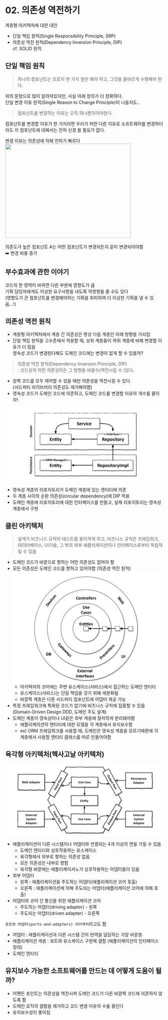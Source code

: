 # 02. 의존성 역전하기
계층형 아키텍처에 대한 대안
* 단일 책임 원칙(Single Responsibility Principle, SRP)
* 의존성 역전 원칙(Dependency Inversion Principle, DIP)  
cf. SOLID 원칙

## 단일 책임 원칙
> 하나의 컴포넌트는 오로지 한 가지 일만 해야 하고, 그것을 올바르게 수행해야 한다.  

위의 문장으로 많이 알려져있지만, 사실 아래 정의가 더 정확하다.  
단일 변경 이유 원칙(Single Reason to Change Principle)이 나을지도..
> 컴포넌트를 변경하는 이유는 오직 하나뿐이어야한다.  

컴포넌트를 변경할 이유가 한 가지라면 우리가 어떤 다른 이유로 소프트웨어를 변경하더라도 이 컴포넌트에 대해서는 전혀 신경 쓸 필요가 없다.

변경 이유는 의존성에 의해 전파가 빠르다
<img src="/Users/seunchoi/Desktop/clean-architecture/res/pic2-1.png" width="400" height="300"/>
<!-- ![image](/res/pic2-1.png)  -->
의존도가 높은 컴포넌트 A는 어떤 컴포넌트가 변경되든지 같이 변경되어야함  
➡️ 변경 비용 증가

## 부수효과에 관한 이야기
코드의 한 영역이 바뀌면 다른 부분에 영향도가 큼  
기획 담당자에게도 이상한 요구사항을 내도록 악영향을 줄 수도 있다  
(영향도가 큰 컴포넌트를 변경해야하는 기획을 회피하여 더 이상한 기획을 낼 수 있음...!)

## 의존성 역전 원칙
* 계층형 아키텍처에서 계층 간 의존성은 항상 다음 계층인 아래 방향을 가리킴  
* 단일 책임 원칙을 고수준에서 적용할 때, 상위 계층들이 하위 계층에 비해 변경할 이유가 더 많음  
영속성 코드가 변경된다해도 도메인 코드에는 변경이 없게 할 수 있을까? 
> 의존성 역전 원칙(Dependency Inversion Principle, DIP)  
> : 코드상의 어떤 의존성이든 그 방향을 바꿀수(역전시킬 수 )있다.

* 양쪽 코드를 모두 제어할 수 있을 때만 의존성을 역전시킬 수 있다.  
(서드파티 라이브러리 의존성도 제거해야함)  
* 영속성 코드가 도메인 코드에 의존하고, 도메인 코드를 변경할 이유의 개수를 줄이자!  

![image](/res/pic2-2.png)
* 영속성 계층의 리포지토리가 도메인 계층에 있는 엔티티에 의존
* 두 계층 사이의 순환 의존성(circular dependency)에 DIP 적용
* 도메인 계층에 리포지토리에 대한 인터페이스를 만들고, 실제 리포지토리는 영속성 계층에서 구현

## 클린 아키텍처
> 설계가 비즈니스 규칙의 테스트를 용이하게 하고, 비즈니스 규칙은 프레임워크, 데이터베이스, UI기술, 그 밖의 외부 애플리케이션이나 인터페이스로부터 독립적일 수 있음  

* 도메인 코드가 바깥으로 향하는 어떤 의존성도 없어야 함
* 모든 의존성은 도메인 코드를 향하고 있어야함 (의존성 역전 원칙)
![image](/res/pic2-3.png)
  * 아키텍처의 코어에는 주변 유스케이스(서비스)에서 접근하는 도메인 엔티티
  * 유스케이스(서비스)는 단일 책임을 갖기 위해 세분화됨
  * 바깥쪽 계층은 다른 서드파티 컴포넌트에 어댑터 제공 가능
* 특정 프레임워크에 특화된 코드가 없기에 비즈니스 규칙에 집중할 수 있음 (Domain-Driven Design DDD, 도메인 주도 설계)
* 도메인 계층이 영속성이나 UI같은 외부 계층에 철저하게 분리돼야함 
    * 애플리케이션의 엔티티에 대한 모델을 각 계층에서 유지보수함
    * ex) ORM 프레임워크를 사용할 때, 도메인은 영속성 계층을 모르기때문에 각 계층에서 사용할 엔티티 클래스를 따로 만들어야함
 
## 육각형 아키텍처(헥사고날 아키텍처)
![image](/res/pic2-4.png)
* 애플리케이션이 다른 시스템이나 어댑터와 연결되는 4개 이상의 면을 가질 수 있음
    * 도메인 엔티티와 상호작용하는 유스케이스
    * 육각형에서 외부로 향하는 의존성 없음
    * 모든 의존성은 내부로 향함
    * 육각형 바깥에는 애플리케이셔노가 상호작용하는 어댑터들이 있음
* 외부 어댑터
    * 왼쪽 : 애플리케이션을 주도하는 어댑터(애플리케이션 코어 호출)
    * 오른쪽 : 애플리케이션에 의해 주도되는 어댑터(애플리케이션 코어에 의해 호출)
* 어댑터와 코어 간 통신을 위한 애플리케이션 코어
    * 주도하는 어댑터(driving adapter) - 왼쪽
    * 주도되는 어댑터(driven adapter) - 오른쪽  

<code>포트와 어댑터(ports-and-adapters) 아키텍처</code>라고도 함
* 어댑터 : 애플리케이션과 다른 시스템 간의 번역을 담당하는 가장 바깥층
* 애플리케이션 계층 : 포트와 유스케이스 구현체 결합 (애플리케이션의 인터페이스 정의)
* 도메인 엔티티

## 유지보수 가능한 소프트웨어를 만드는 데 어떻게 도움이 될까?   
* 어쨋든 포인트는 의존성을 역전시켜 도메인 코드가 다른 바깥쪽 코드에 의존하지 않도록 함
* 도메인 로직의 결합을 제거하고 코드 변경 이유의 수를 줄인다
* 유지보수성이 좋아짐